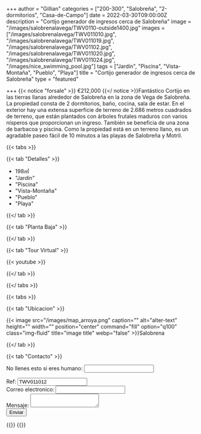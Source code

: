 +++
author = "Gillian"
categories = ["200-300", "Salobreña", "2-dormitorios", "Casa-de-Campo"]
date = 2022-03-30T09:00:00Z
description = "Cortijo generador de ingresos cerca de Salobreña"
image = "/images/salobrenalavega/TWV0110-outside1400.jpg"
images = ["/images/salobrenalavega/TWV011010.jpg", "/images/salobrenalavega/TWV011019.jpg", "/images/salobrenalavega/TWV01102.jpg", "/images/salobrenalavega/TWV011020.jpg", "/images/salobrenalavega/TWV011024.jpg", "/images/nice_swimming_pool.jpg"]
tags = ["Jardín", "Piscina", "Vista-Montaña", "Pueblo", "Playa"]
title = "Cortijo generador de ingresos cerca de Salobreña"
type = "featured"

+++
{{< notice "forsale" >}}
€212,000
{{</ notice >}}Fantástico Cortijo en las tierras llanas alrededor de Salobreña en la zona de Vega de Salobreña. La propiedad consta de 2 dormitorios, baño, cocina, sala de estar. En el exterior hay una extensa superficie de terreno de 2.686 metros cuadrados de terreno, que están plantados con árboles frutales maduros con varios nísperos que proporcionan un ingreso. También se beneficia de una zona de barbacoa y piscina. Como la propiedad está en un terreno llano, es un agradable paseo fácil de 10 minutos a las playas de Salobreña y Motril.

{{< tabs >}}

{{< tab "Detalles" >}}

* 198&#x33A1;
* "Jardín"
* "Piscina"
* "Vista-Montaña"
* "Pueblo"
* "Playa"

{{</ tab >}}

{{< tab "Planta Baja" >}}

{{</ tab >}}

{{< tab "Tour Virtual" >}}

{{< youtube  >}}

{{</ tab >}}

{{</ tabs >}}

{{< tabs >}}

{{< tab "Ubicacion" >}}

{{< image src="/images/map_arroya.png" caption="" alt="alter-text" height="" width="" position="center" command="fill" option="q100" class="img-fluid" title="image title" webp="false" >}}Salobrena


{{</ tab >}}

{{< tab "Contacto" >}}
<form name="propertyContact" method="POST" netlify-honeypot="bot-field" data-netlify="true">
<div class="form-group">
<p class="d-none"><label>No llenes esto si eres humano: <input name="bot-field" /></label></p>
</div>
<div class="form-group">
<label>Ref: <input name="property-ref" class="form-control" value="TWV011012" readonly/></label>
</div>
<div class="form-group">
<label>Correo electronico: <input type="text" class="form-control" name="email" /></label>
</div>
<div class="form-group">
<label>Mensaje: </label> <textarea name="message" class="form-control"></textarea>
</div>
<button type="submit" class="btn btn-primary">Enviar</button>
</form>
{{</ tab >}}
{{</ tabs >}}